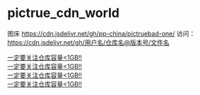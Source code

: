 # pictrue_cdn_world
图床
https://cdn.jsdelivr.net/gh/pp-china/pictruebad-one/
访问：https://cdn.jsdelivr.net/gh/用户名/仓库名@版本号/文件名

[一定要关注仓库容量<1GB!!](https://github.com/settings/repositories)
<br>
[一定要关注仓库容量<1GB!!](https://github.com/settings/repositories)
<br>
[一定要关注仓库容量<1GB!!](https://github.com/settings/repositories)
<br>
[一定要关注仓库容量<1GB!!](https://github.com/settings/repositories)
<br>
